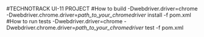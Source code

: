 #TECHNOTRACK UI-11 PROJECT
#How to build
-Dwebdriver.driver=chrome -Dwebdriver.chrome.driver=_path_to_your_chromedriver_ install -f pom.xml
#How to run tests
-Dwebdriver.driver=chrome -Dwebdriver.chrome.driver=_path_to_your_chromedriver_ test -f pom.xml